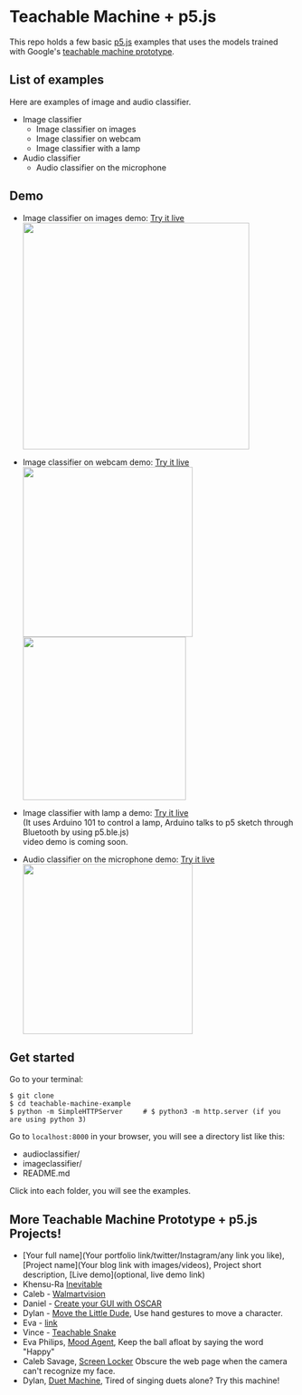 # Teachable Machine + p5.js
This repo holds a few basic [p5.js](http://p5js.org) examples that uses the models trained with Google's [teachable machine prototype](https://teachablemachine.withgoogle.com/io19).

## List of examples
Here are examples of image and audio classifier.
- Image classifier
  - Image classifier on images
  - Image classifier on webcam
  - Image classifier with a lamp
- Audio classifier
  - Audio classifier on the microphone

## Demo
- Image classifier on images demo:
  [Try it live](https://yining1023.github.io/teachable-machine-p5/imageclassifier/imageclassifier-on-images/)<br/>
  <kbd><img src="https://github.com/yining1023/teachable-machine-example/raw/master/images/demo1.png" width="400"></kbd>
  
- Image classifier on webcam demo:
  [Try it live](https://yining1023.github.io/teachable-machine-p5/imageclassifier/imageclassifier-on-webcam/)<br/>
  <kbd><img src="https://github.com/yining1023/teachable-machine-example/raw/master/images/demo2-1.png" width="300"></kbd><kbd><img src="https://github.com/yining1023/teachable-machine-example/raw/master/images/demo2-2.png" width="288"></kbd>

- Image classifier with lamp a demo: [Try it live](https://yining1023.github.io/teachable-machine-p5/imageclassifier/imageclassifier-with-lamp/p5)<br/>
  (It uses Arduino 101 to control a lamp, Arduino talks to p5 sketch through Bluetooth by using p5.ble.js)<br/>
  video demo is coming soon.

- Audio classifier on the microphone demo:
  [Try it live](https://yining1023.github.io/teachable-machine-p5/imageclassifier/imageclassifier-on-images/)<br/>
  <kbd><img src="https://github.com/yining1023/teachable-machine-example/raw/master/images/demo3.png" width="300"></kbd>

## Get started
Go to your terminal:
```
$ git clone
$ cd teachable-machine-example
$ python -m SimpleHTTPServer     # $ python3 -m http.server (if you are using python 3)
```
Go to `localhost:8000` in your browser, you will see a directory list like this:
- audioclassifier/
- imageclassifier/
- README.md

Click into each folder, you will see the examples.

## More Teachable Machine Prototype + p5.js Projects!
- [Your full name](Your portfolio link/twitter/Instagram/any link you like), [Project name](Your blog link with images/videos), Project short description, [Live demo](optional, live demo link)
- Khensu-Ra [Inevitable](https://github.com/Khensura21/ml4w-hw/tree/master/final)
- Caleb - [Walmartvision](https://github.com/calebsavage/machine-learning-for-web/tree/master/walmartvision)
- Daniel - [Create your GUI with OSCAR](https://docs.google.com/presentation/d/1JTMhAxybXksrZHRMRJnUGdRB3KBwzd7ZJ21MVGX2mRo/edit?usp=sharing)
- Dylan - [Move the Little Dude](https://dylandawkinsblog.wordpress.com/2019/05/08/machine-learning-for-web-final/), Use hand gestures to move a character.
- Eva - [link](https://www.evaphilips.com/machine-learning-for-the-web/2019/5/8/week-6-7-final-project)
- Vince - [Teachable Snake](https://github.com/vince19972/TeachableSnake)
- Eva Philips, [Mood Agent](https://www.evaphilips.com/machine-learning-for-the-web/2019/4/13/week-3-mood-agent), Keep the ball afloat by saying the word "Happy"
- Caleb Savage, [Screen Locker](https://calebsavage.github.io/ml4w-week3/) Obscure the web page when the camera can't recognize my face.
- Dylan, [Duet Machine](https://dylandawkinsblog.wordpress.com/2019/04/17/duet-machine/), Tired of singing duets alone? Try this machine!
